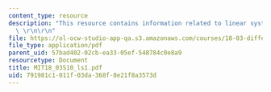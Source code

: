 ```yaml
---
content_type: resource
description: "This resource contains information related to linear systems of ODE's.\
  \ \r\n\r\n"
file: https://ol-ocw-studio-app-qa.s3.amazonaws.com/courses/18-03-differential-equations-spring-2010/791981c1011f03da368f8e21f8a3573d_MIT18_03S10_ls1.pdf
file_type: application/pdf
parent_uid: 57bad402-02cb-ea33-05ef-548784c0e8a9
resourcetype: Document
title: MIT18_03S10_ls1.pdf
uid: 791981c1-011f-03da-368f-8e21f8a3573d
---
```

